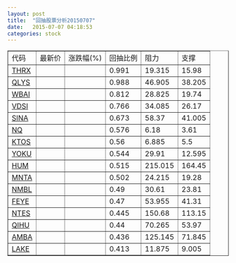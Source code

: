 ```yaml
---
layout: post
title:  "回抽股票分析20150707"
date:   2015-07-07 04:18:53
categories: stock
---
```

<script type="text/javascript">
var stockList = []
stockList.push('gb_thrx');
stockList.push('gb_qlys');
stockList.push('gb_wbai');
stockList.push('gb_vdsi');
stockList.push('gb_sina');
stockList.push('gb_nq');
stockList.push('gb_ktos');
stockList.push('gb_yoku');
stockList.push('gb_hum');
stockList.push('gb_mnta');
stockList.push('gb_nmbl');
stockList.push('gb_feye');
stockList.push('gb_ntes');
stockList.push('gb_qihu');
stockList.push('gb_amba');
stockList.push('gb_lake');
</script>
<table border="1">
 <tr>
 <td>代码</td>
 <td>最新价</td>
 <td>涨跌幅(%)</td>
 <td>回抽比例</td>
 <td>阻力</td>
 <td>支撑</td>
</tr>
  <tr id="thrx">
  <td><a href="http://stock.finance.sina.com.cn/usstock/quotes/THRX.html" target="_blank">THRX</a></td><td></td><td></td><td>0.991</td><td>19.315</td><td>15.98</td></tr>
  <tr id="qlys">
  <td><a href="http://stock.finance.sina.com.cn/usstock/quotes/QLYS.html" target="_blank">QLYS</a></td><td></td><td></td><td>0.988</td><td>46.905</td><td>38.205</td></tr>
  <tr id="wbai">
  <td><a href="http://stock.finance.sina.com.cn/usstock/quotes/WBAI.html" target="_blank">WBAI</a></td><td></td><td></td><td>0.812</td><td>28.825</td><td>19.74</td></tr>
  <tr id="vdsi">
  <td><a href="http://stock.finance.sina.com.cn/usstock/quotes/VDSI.html" target="_blank">VDSI</a></td><td></td><td></td><td>0.766</td><td>34.085</td><td>26.17</td></tr>
  <tr id="sina">
  <td><a href="http://stock.finance.sina.com.cn/usstock/quotes/SINA.html" target="_blank">SINA</a></td><td></td><td></td><td>0.673</td><td>58.37</td><td>41.005</td></tr>
  <tr id="nq">
  <td><a href="http://stock.finance.sina.com.cn/usstock/quotes/NQ.html" target="_blank">NQ</a></td><td></td><td></td><td>0.576</td><td>6.18</td><td>3.61</td></tr>
  <tr id="ktos">
  <td><a href="http://stock.finance.sina.com.cn/usstock/quotes/KTOS.html" target="_blank">KTOS</a></td><td></td><td></td><td>0.56</td><td>6.885</td><td>5.5</td></tr>
  <tr id="yoku">
  <td><a href="http://stock.finance.sina.com.cn/usstock/quotes/YOKU.html" target="_blank">YOKU</a></td><td></td><td></td><td>0.544</td><td>29.91</td><td>12.595</td></tr>
  <tr id="hum">
  <td><a href="http://stock.finance.sina.com.cn/usstock/quotes/HUM.html" target="_blank">HUM</a></td><td></td><td></td><td>0.515</td><td>215.015</td><td>164.45</td></tr>
  <tr id="mnta">
  <td><a href="http://stock.finance.sina.com.cn/usstock/quotes/MNTA.html" target="_blank">MNTA</a></td><td></td><td></td><td>0.502</td><td>24.215</td><td>19.28</td></tr>
  <tr id="nmbl">
  <td><a href="http://stock.finance.sina.com.cn/usstock/quotes/NMBL.html" target="_blank">NMBL</a></td><td></td><td></td><td>0.49</td><td>30.61</td><td>23.81</td></tr>
  <tr id="feye">
  <td><a href="http://stock.finance.sina.com.cn/usstock/quotes/FEYE.html" target="_blank">FEYE</a></td><td></td><td></td><td>0.47</td><td>53.955</td><td>41.31</td></tr>
  <tr id="ntes">
  <td><a href="http://stock.finance.sina.com.cn/usstock/quotes/NTES.html" target="_blank">NTES</a></td><td></td><td></td><td>0.445</td><td>150.68</td><td>113.15</td></tr>
  <tr id="qihu">
  <td><a href="http://stock.finance.sina.com.cn/usstock/quotes/QIHU.html" target="_blank">QIHU</a></td><td></td><td></td><td>0.44</td><td>70.265</td><td>53.97</td></tr>
  <tr id="amba">
  <td><a href="http://stock.finance.sina.com.cn/usstock/quotes/AMBA.html" target="_blank">AMBA</a></td><td></td><td></td><td>0.436</td><td>125.145</td><td>71.845</td></tr>
  <tr id="lake">
  <td><a href="http://stock.finance.sina.com.cn/usstock/quotes/LAKE.html" target="_blank">LAKE</a></td><td></td><td></td><td>0.413</td><td>11.875</td><td>9.005</td></tr>
</table>
